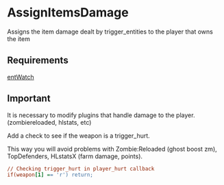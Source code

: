 # AssignItemsDamage
Assigns the item damage dealt by trigger_entities to the player that owns the item

## Requirements
[entWatch](https://github.com/CSS-SWZ/entWatch)

## Important
It is necessary to modify plugins that handle damage to the player. (zombiereloaded, hlstats, etc)

Add a check to see if the weapon is a trigger_hurt.

This way you will avoid problems with Zombie:Reloaded (ghost boost zm), TopDefenders, HLstatsX (farm damage, points).

```ini
// Checking trigger_hurt in player_hurt callback
if(weapon[1] == 'r') return;
```